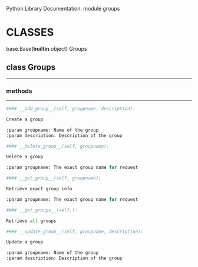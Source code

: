 Python Library Documentation: module groups
# __CLASSES__

base.Base(__builtin__.object)
    Groups

## class __Groups__
****************************************

### methods
****************************************
```python
#### __add_group__(self, groupname, description):

Create a group

:param groupname: Name of the group
:param description: Description of the group

#### __delete_group__(self, groupname):

Delete a group

:param groupname: The exact group name for request

#### __get_group__(self, groupname):

Retrieve exact group info

:param groupname: The exact group name for request

#### __get_groups__(self,):

Retrieve all groups

#### __update_group__(self, groupname, description):

Update a group

:param groupname: Name of the group
:param description: Description of the group
```
